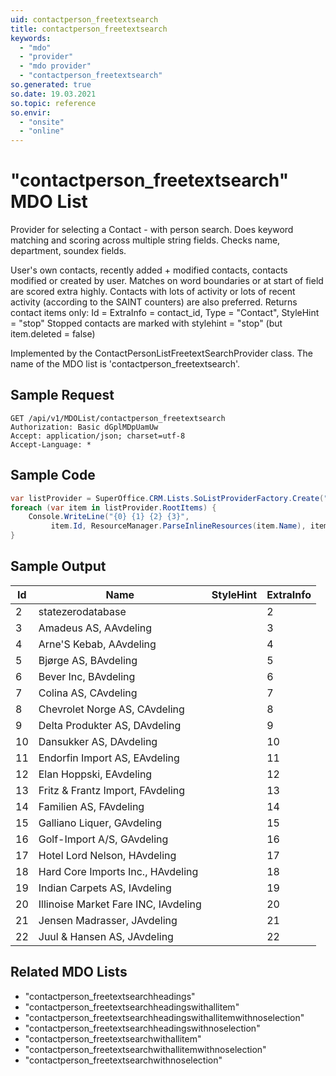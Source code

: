 ```yaml
---
uid: contactperson_freetextsearch
title: contactperson_freetextsearch
keywords:
  - "mdo"
  - "provider"
  - "mdo provider"
  - "contactperson_freetextsearch"
so.generated: true
so.date: 19.03.2021
so.topic: reference
so.envir:
  - "onsite"
  - "online"
---
```


# "contactperson_freetextsearch" MDO List
Provider for selecting a Contact - with person search.
Does keyword matching and scoring across multiple
string fields. Checks name, department, soundex fields.

User's own contacts, recently added + modified contacts, contacts modified or created by user.
Matches on word boundaries or at start of field are scored extra highly.
Contacts with lots of activity or lots of recent activity (according to the SAINT counters) are also
preferred.
<para />
Returns contact items only: Id = ExtraInfo = contact_id, Type = "Contact", StyleHint = "stop"
<para />
Stopped contacts are marked with stylehint = "stop" (but item.deleted = false)

Implemented by the <see cref="T:SuperOffice.CRM.Lists.ContactPersonListFreetextSearchProvider">ContactPersonListFreetextSearchProvider</see> class.
The name of the MDO list is 'contactperson_freetextsearch'.




## Sample Request

```http!
GET /api/v1/MDOList/contactperson_freetextsearch
Authorization: Basic dGplMDpUamUw
Accept: application/json; charset=utf-8
Accept-Language: *

```

## Sample Code
```cs
var listProvider = SuperOffice.CRM.Lists.SoListProviderFactory.Create("contactperson_freetextsearch", forceFlatList: true);
foreach (var item in listProvider.RootItems) {
    Console.WriteLine("{0} {1} {2} {3}", 
         item.Id, ResourceManager.ParseInlineResources(item.Name), item.StyleHint, item.ExtraInfo);
}
```

## Sample Output

|Id   | Name  |StyleHint|ExtraInfo |
| --- | ----- | ------- | -------- |
|2|statezerodatabase||2|
|3|Amadeus AS, AAvdeling||3|
|4|Arne'S Kebab, AAvdeling||4|
|5|Bjørge AS, BAvdeling||5|
|6|Bever Inc, BAvdeling||6|
|7|Colina AS, CAvdeling||7|
|8|Chevrolet Norge AS, CAvdeling||8|
|9|Delta Produkter AS, DAvdeling||9|
|10|Dansukker AS, DAvdeling||10|
|11|Endorfin Import AS, EAvdeling||11|
|12|Elan Hoppski, EAvdeling||12|
|13|Fritz & Frantz Import, FAvdeling||13|
|14|Familien AS, FAvdeling||14|
|15|Galliano Liquer, GAvdeling||15|
|16|Golf-Import A/S, GAvdeling||16|
|17|Hotel Lord Nelson, HAvdeling||17|
|18|Hard Core Imports Inc., HAvdeling||18|
|19|Indian Carpets AS, IAvdeling||19|
|20|Illinoise Market Fare INC, IAvdeling||20|
|21|Jensen Madrasser, JAvdeling||21|
|22|Juul & Hansen AS, JAvdeling||22|


## Related MDO Lists

* "contactperson_freetextsearchheadings"
* "contactperson_freetextsearchheadingswithallitem"
* "contactperson_freetextsearchheadingswithallitemwithnoselection"
* "contactperson_freetextsearchheadingswithnoselection"
* "contactperson_freetextsearchwithallitem"
* "contactperson_freetextsearchwithallitemwithnoselection"
* "contactperson_freetextsearchwithnoselection"
